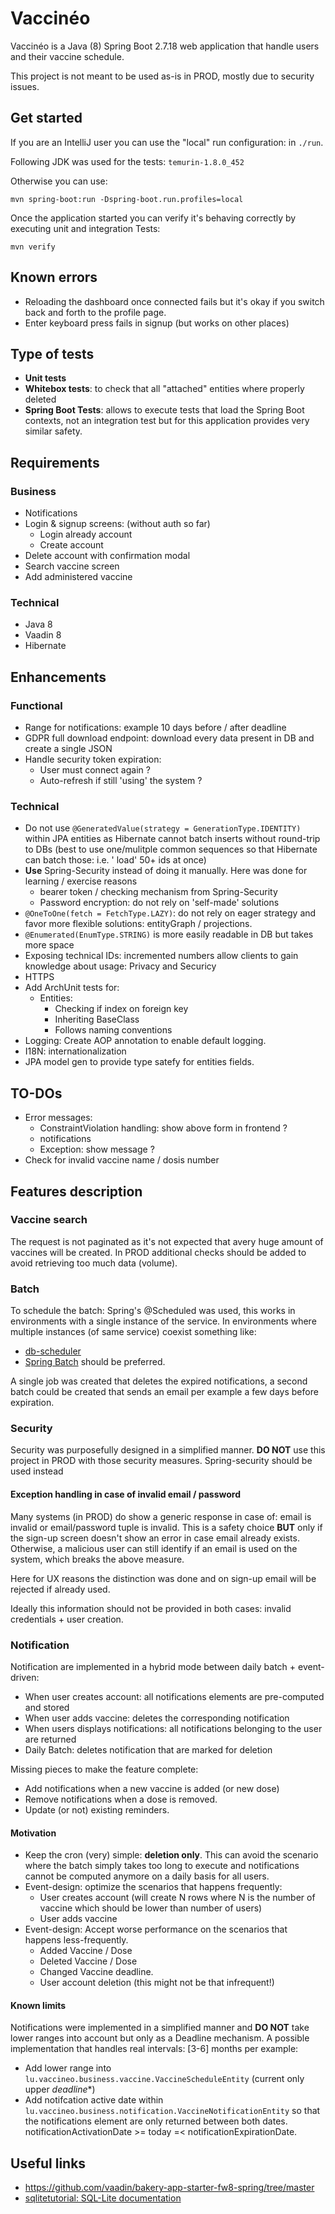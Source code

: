 # Vaccinéo

Vaccinéo is a Java (8) Spring Boot 2.7.18 web application that handle users and their vaccine schedule.

This project is not meant to be used as-is in PROD, mostly due to security issues.

## Get started

If you are an IntelliJ user you can use the "local" run configuration: in `./run`.

Following JDK was used for the tests: `temurin-1.8.0_452`

Otherwise you can use:

```
mvn spring-boot:run -Dspring-boot.run.profiles=local
```

Once the application started you can verify it's behaving correctly by executing unit and integration Tests: 

`mvn verify` 

## Known errors

- Reloading the dashboard once connected fails but it's okay if you switch back and forth to the profile page.
- Enter keyboard press fails in signup (but works on other places)

## Type of tests

- **Unit tests**
- **Whitebox tests**: to check that all "attached" entities where properly deleted
- **Spring Boot Tests**: allows to execute tests that load the Spring Boot contexts, not an integration test but for
  this application provides very similar safety.

## Requirements

### Business

- Notifications
- Login & signup screens: (without auth so far)
  - Login already account
  - Create account
- Delete account with confirmation modal
- Search vaccine screen
- Add administered vaccine

### Technical

- Java 8
- Vaadin 8
- Hibernate

## Enhancements

### Functional

- Range for notifications: example 10 days before / after deadline
- GDPR full download endpoint: download every data present in DB and create a single JSON
- Handle security token expiration:
  - User must connect again ?
  - Auto-refresh if still 'using' the system ?

### Technical

- Do not use `@GeneratedValue(strategy = GenerationType.IDENTITY)` within JPA entities as Hibernate cannot batch
  inserts without round-trip to DBs (best to use one/mulitple common sequences so that Hibernate can batch those: i.e. '
  load' 50+ ids at once)
- **Use** Spring-Security instead of doing it manually. Here was done for learning / exercise reasons
  - bearer token / checking mechanism from Spring-Security
  - Password encryption: do not rely on 'self-made' solutions
- `@OneToOne(fetch = FetchType.LAZY)`: do not rely on eager strategy and favor more flexible solutions: entityGraph /
  projections.
- `@Enumerated(EnumType.STRING)` is more easily readable in DB but takes more space
- Exposing technical IDs: incremented numbers allow clients to gain knowledge about usage: Privacy and Securicy
- HTTPS
- Add ArchUnit tests for:
  - Entities:
    - Checking if index on foreign key
    - Inheriting BaseClass
    - Follows naming conventions
- Logging: Create AOP annotation to enable default logging.
- I18N: internationalization
- JPA model gen to provide type satefy for entities fields.

## TO-DOs

- Error messages:
  - ConstraintViolation handling: show above form in frontend ?
  - notifications
  - Exception: show message ?
- Check for invalid vaccine name / dosis number

## Features description 

### Vaccine search

The request is not paginated as it's not expected that avery huge amount of vaccines will be created.
In PROD additional checks should be added to avoid retrieving too much data (volume).

### Batch

To schedule the batch: Spring's @Scheduled was used, this works in environments with
a single instance of the service.
In environments where multiple instances (of same service) coexist something
like:

- [db-scheduler](https://github.com/kagkarlsson/db-scheduler)
- [Spring Batch](https://spring.io/projects/spring-batch)
  should be preferred.

A single job was created that deletes the expired notifications, a second batch could be created that sends an email per
example a few days before expiration.

### Security

Security was purposefully designed in a simplified manner.
**DO NOT** use this project in PROD with those security measures.
Spring-security should be used instead

#### Exception handling in case of invalid email / password

Many systems (in PROD) do show a generic response in case of: email is invalid or email/password tuple is invalid.
This is a safety choice **BUT** only if the sign-up screen doesn't show an error in case email already exists.
Otherwise, a malicious user can still identify if an email is used on the system, which breaks the above measure.

Here for UX reasons the distinction was done and on sign-up email will be rejected if already used.

Ideally this information should not be provided in both cases: invalid credentials + user creation.

### Notification

Notification are implemented in a hybrid mode between daily batch + event-driven: 

- When user creates account: all notifications elements are pre-computed and stored
- When user adds vaccine: deletes the corresponding notification
- When users displays notifications: all notifications belonging to the user are returned
- Daily Batch: deletes notification that are marked for deletion

Missing pieces to make the feature complete: 
- Add notifications when a new vaccine is added (or new dose)
- Remove notifications when a dose is removed.
- Update (or not) existing reminders. 

#### Motivation 

- Keep the cron (very) simple: **deletion only**.
This can avoid the scenario where the batch simply takes too long to execute and notifications cannot be computed anymore on a daily basis for all users.
- Event-design: optimize the scenarios that happens frequently:
  - User creates account (will create N rows where N is the number of vaccine which should be lower than number of users)
  - User adds vaccine
- Event-design: Accept worse performance on the scenarios that happens less-frequently.
  - Added Vaccine / Dose
  - Deleted Vaccine / Dose
  - Changed Vaccine deadline.
  - User account deletion (this might not be that infrequent!)

#### Known limits

Notifications were implemented in a simplified manner and **DO NOT** take lower ranges into account but only as a Deadline mechanism.
A possible implementation that handles real intervals: [3-6] months per example:  

- Add lower range into `lu.vaccineo.business.vaccine.VaccineScheduleEntity` (current only upper *deadline**)
- Add notifcation active date within `lu.vaccineo.business.notification.VaccineNotificationEntity` so that the
  notifications element are only returned between both dates.
  notificationActivationDate >= today =< notificationExpirationDate.


## Useful links

- https://github.com/vaadin/bakery-app-starter-fw8-spring/tree/master
- [sqlitetutorial: SQL-Lite documentation](https://www.sqlitetutorial.net/)